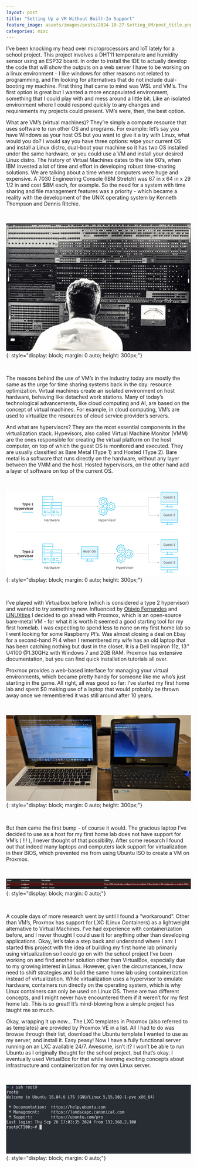 ```yaml
---
layout: post
title: "Setting Up a VM Without Built-In Support"
feature_image: assets/images/posts/2024-10-27-Setting_VM/post_title.png
categories: misc
---
```


I’ve been knocking my head over microprocessors and IoT lately for a school project. This project involves a DHT11 temperature and humidity sensor using an ESP32 board. In order to install the IDE to actually develop the code that will show the outputs on a web server I have to be working on a linux environment - I like windows for other reasons not related to programming, and I’m looking for alternatives that do not include dual-booting my machine. First thing that came to mind was WSL and VM’s. The first option is great but I wanted a more encapsulated environment, something that I could play with and mess around a little bit. Like an isolated environment where I could respond quickly to any changes and requirements my projects could present. VM’s were, then, the best option.

What are VM’s (virtual machines)? They’re simply a compute resource that uses software to run other OS and programs. For example: let’s say you have Windows as your host OS but you want to give it a try with Linux, what would you do? I would say you have three options: wipe your current OS and install a Linux distro, dual-boot your machine so it has two OS installed under the same hardware, or you could use a VM and install your desired Linux distro. The history of Virtual Machines dates to the late 60’s, when IBM invested a lot of time and effort in developing robust time-sharing solutions. We are talking about a time where computers were huge and expensive. A 7030 Engineering Console (IBM Stretch) was 67 in x 64 in x 29 1/2 in and cost $8M each, for example. So the need for a system with time sharing and file management features was a priority - which became a reality with the development of the UNIX operating system by Kenneth Thompson and Dennis Ritchie.

<br>

![Image of a computer around the year of 1960](/assets/images/posts/2024-10-27-Setting_VM/ibm.jpg){: style="display: block; margin: 0 auto; height: 300px;"}

<!-- ![Image of a computer around the year of 1960]({{site.url}}/assets/images/posts/2024-10-27-Setting_VM/ibm.jpg){: style="display: block; margin: 0 auto; height: 300px;"} -->

<br>

The reasons behind the use of VM’s in the industry today are mostly the same as the urge for time sharing systems back in the day: resource optimization. Virtual machines create an isolated environment on host hardware, behaving like detached work stations. Many of today’s technological advancements, like cloud computing and AI, are based on the concept of virtual machines. For example, in cloud computing, VM’s are used to virtualize the resources of cloud service provider’s servers.

And what are hypervisors? They are the most essential components in the virtualization stack. Hypevisors, also called Virtual Machine Monitor (VMM) are the ones responsible for creating the virtual platform on the host computer, on top of which the guest OS is monitored and executed. They are usually classified as Bare Metal (Type 1) and Hosted (Type 2). Bare metal is a software that runs directly on the hardware, without any layer between the VMM and the host. Hosted hypervisors, on the other hand add a layer of software on top of the current OS.

<br>

![Illustration of the types of Virtual Machines](/assets/images/posts/2024-10-27-Setting_VM/VMs.png){: style="display: block; margin: 0 auto; height: 300px;"}

<!-- ![Illustration of the types of Virtual Machines]({{site.url}}/assets/images/posts/2024-10-27-Setting_VM/VMs.png){: style="display: block; margin: 0 auto; height: 300px;"} -->

<br>

I’ve played with Virtualbox before (which is considered a type 2 hypervisor) and wanted to try something new. Influenced by <a href="https://www.linkedin.com/in/otaviof/" class="custom-link" >Otávio Fernandes</a> and <a href="https://www.linkedin.com/company/linuxtips/" class="custom-link">LINUXtips</a> I decided to go ahead with Proxmox, which is an open-source bare-metal VM - for what it is worth it seemed a good starting tool for my first homelab. I was expecting to spend less to none on my first home lab so I went looking for some Raspberry PI’s. Was almost closing a deal on Ebay for a second-hand Pi 4 when I remembered my wife has an old laptop that has been catching nothing but dust in the closet. It is a Dell Inspiron 11z, 13’’ U4100 @1.30GHz with Windows 7 and 2GB RAM. Proxmox has extensive documentation, but you can find quick installation tutorials all over.

Proxmox provides a web-based interface for managing your virtual environments, which became pretty handy for someone like me who’s just starting in the game. All right, all was good so far: I’ve started my first home lab and spent $0 making use of a laptop that would probably be thrown away once we remembered it was still around after 10 years.

<br>

![Picture of my working laptop and the laptop I used to install Proxmox](/assets/images/posts/2024-10-27-Setting_VM/both_laptops.jpg){: style="display: block; margin: 0 auto; height: 300px;"}

<!-- ![Picture of my working laptop and the laptop I used to install Proxmox]({{site.url}}/assets/images/posts/2024-10-27-Setting_VM/both_laptops.jpg){: style="display: block; margin: 0 auto; height: 300px;"} -->

<br>

But then came the first bump - of course it would. The gracious laptop I’ve decided to use as a host for my first home lab does not have support for VM’s ( !!! ), I never thought of that possibility. After some research I found out that indeed many laptops and computers lack support for virtualization in their BIOS, which prevented me from using Ubuntu ISO to create a VM on Proxmox.

<br>

![Screenshot of the error in Proxmox](/assets/images/posts/2024-10-27-Setting_VM/VM_not_supported.png){: style="display: block; margin: 0 auto;"}

<!--
![Screenshot of the error in Proxmox]({{site.url}}/assets/images/posts/2024-10-27-Setting_VM/VM_not_supported.png){: style="display: block; margin: 0 auto;"} -->

<br>

A couple days of more research went by until I found a “workaround”. Other than VM’s, Proxmox has support for LXC (Linux Containers) as a lightweight alternative to Virtual Machines. I’ve had experience with containerization before, and I never thought I could use it for anything other than developing applications. Okay, let’s take a step back and understand where I am: I started this project with the idea of building my first home lab primarily using virtualization so I could go on with the school project I’ve been working on and find another solution other than VirtualBox, especially due to my growing interest in Linux. However, given the circumstances, I now need to shift strategies and build the same home lab using containerization instead of virtualization. While virtualization uses a hypervisor to emulate hardware, containers run directly on the operating system, which is why Linux containers can only be used on Linux OS. These are two different concepts, and I might never have encountered them if it weren’t for my first home lab. This is so great! It’s mind-blowing how a simple project has taught me so much.

Okay, wrapping it up now… The LXC templates in Proxmox (also referred to as templates) are provided by Proxmox VE in a list. All I had to do was browse through their list, download the Ubuntu template I wanted to use as my server, and install it. Easy peasy! Now I have a fully functional server running on an LXC available 24/7. Awesome, isn’t it? I won’t be able to run Ubuntu as I originally thought for the school project, but that’s okay. I eventually used VirtualBox for that while learning exciting concepts about infrastructure and containerization for my own Linux server.

<br>

![Screenshot of the error in Proxmox](/assets/images/posts/2024-10-27-Setting_VM/ubuntu_server1.png){: style="display: block; margin: 0 auto;"}

<!--
![Screenshot of the error in Proxmox]({{site.url}}/assets/images/posts/2024-10-27-Setting_VM/ubuntu_server1.png){: style="display: block; margin: 0 auto;"} -->

<br>
